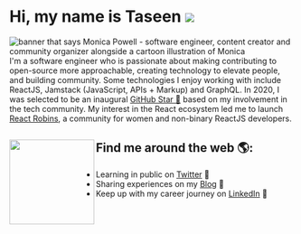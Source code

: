 # Hi, my name is Taseen ![](https://user-images.githubusercontent.com/18350557/176309783-0785949b-9127-417c-8b55-ab5a4333674e.gif)

<img src="https://raw.githubusercontent.com/M0nica/M0nica/master/gh-header-image-cropped.png" alt="banner that says Monica Powell - software engineer, content creator and community organizer alongside a cartoon illustration of Monica">
I'm a software engineer who is passionate about making contributing to open-source more approachable, creating technology to elevate people, and building community. Some technologies I enjoy working with include ReactJS, Jamstack (JavaScript, APIs + Markup) and GraphQL. In 2020, I was selected to be an inaugural <a href="https://stars.github.com/">GitHub Star 🌟</a> based on my involvement in the tech community.  My interest in the React ecosystem led me to launch <a href="https://www.reactrobins.com/">React Robins</a>, a community for women and non-binary ReactJS developers.


## Find me around the web 🌎: <a href="https://tanvir.io/"><img align="left" width="150" height="150" src="https://iili.io/JnqUZlV.gif?raw=true"></a>
- Learning in public on <a href="https://twitter.com/dopetanvir">Twitter</a> 🐤
- Sharing experiences on my <a href="https://tanvir.io/blog"> Blog</a> 🏓
- Keep up with my career journey on <a href="https://www.linkedin.com/in/taseen-tanvir/">LinkedIn</a> 💼
